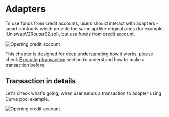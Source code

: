 # Adapters

To use funds from credit accounts, users should interact with adapters - smart contracts which provide the same api like original ones (for example, IUniswapV2Router02.sol), but use funds from credit account.

![Opening credit account](</images/credit/execute.jpg>)

This chapter is designed for deep understanding how it works, please check [Executing transaction](/docs/documentation/credit/execute) section to understand how to make a transaction before.

## Transaction in details

Let's check what's going, when user sends a transaction to adapter using Curve pool example.

![Opening credit account](</images/integrations/howAdapterWorks.jpg>)
